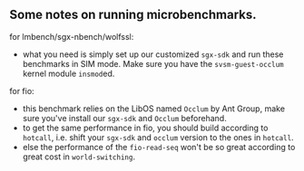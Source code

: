 ## Some notes on running microbenchmarks.
for lmbench/sgx-nbench/wolfssl:
- what you need is simply set up our customized `sgx-sdk` and run these benchmarks in SIM mode. Make sure you have the `svsm-guest-occlum` kernel module `insmod`ed.

for fio:
- this benchmark relies on the LibOS named `Occlum` by Ant Group, make sure you've install our `sgx-sdk` and `Occlum` beforehand.
- to get the same performance in fio, you should build according to `hotcall`, i.e. shift your `sgx-sdk` and `occlum` version to the ones in `hotcall`.
- else the performance of the `fio-read-seq` won't be so great according to great cost in `world-switching`.